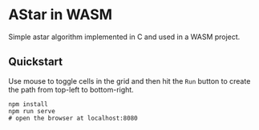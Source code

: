# AStar in WASM

Simple astar algorithm implemented in C and used in a WASM project.

## Quickstart

Use mouse to toggle cells in the grid and then hit the `Run` button to create
the path from top-left to bottom-right.

```console
npm install
npm run serve
# open the browser at localhost:8080
```
